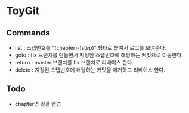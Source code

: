 # ToyGit

## Commands

- list : 스텝번호를 "(chapter)-(step)" 형태로 붙여서 로그를 보여준다.
- goto : fix 브랜치를 만들면서 지정된 스텝번호에 해당하는 커밋으로 이동한다.
- return : master 브랜치를 fix 브랜치로 리베이스 한다.
- delete : 지정된 스텝번호에 해당하는 커밋을 제거하고 리베이스 한다.

## Todo

- chapter명 일괄 변경
